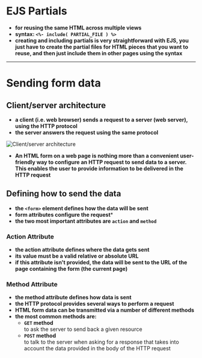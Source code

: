 # EJS Partials

- **for reusing the same HTML across multiple views**  
- **syntax: `<%- include( PARTIAL_FILE ) %>`**  
- **creating and including partials is very straightforward with EJS, you just have to create the partial files for HTML pieces that you want to reuse, and then just include them in other pages using the syntax**  

-------------------------

# Sending form data

## Client/server architecture

- **a client (i.e. web browser) sends a request to a server (web server), using the HTTP protocol** 
- **the server answers the request using the same protocol**

![Client/server architecture](https://media.prod.mdn.mozit.cloud/attachments/2012/11/20/4291/c1a4a06f1fd9ed42ec5b06e814dd3111/client-server.png)

- **An HTML form on a web page is nothing more than a convenient user-friendly way to configure an HTTP request to send data to a server. This enables the user to provide information to be delivered in the HTTP request**


## Defining how to send the data

- **the `<form>` element defines how the data will be sent**
- **form attributes configure the request***
- **the two most important attributes are `action` and `method`**

### Action Attribute

- **the action attribute defines where the data gets sent** 
- **its value must be a valid relative or absolute URL**
- **if this attribute isn't provided, the data will be sent to the URL of the page containing the form (the current page)**


### Method Attribute

- **the method attribute defines how data is sent**
- **the HTTP protocol provides several ways to perform a request**
- **HTML form data can be transmitted via a number of different methods**
- **the most common methods are:**  
    - **`GET` method**  
    to ask the server to send back a given resource
    - **`POST` method**  
    to talk to the server when asking for a response that takes into account the data provided in the body of the HTTP request















